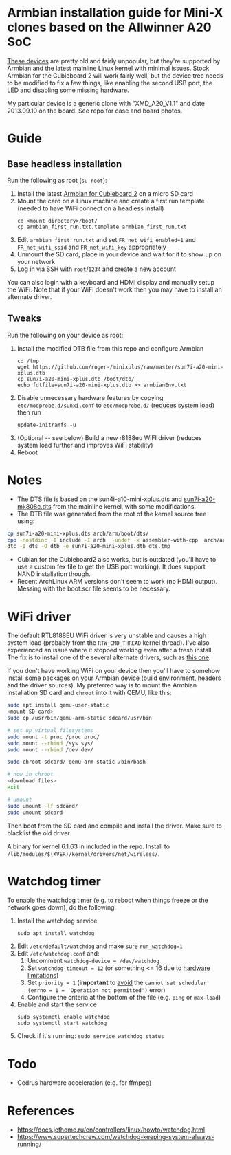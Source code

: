 # Armbian installation guide for Mini-X clones based on the Allwinner A20 SoC

[These devices](http://linux-sunxi.org/Pineriver_H24) are pretty old and fairly unpopular, but they're supported by Armbian and the latest mainline Linux kernel with minimal issues. Stock Armbian for the Cubieboard 2 will work fairly well, but the device tree needs to be modified to fix a few things, like enabling the second USB port, the LED and disabling some missing hardware.

My particular device is a generic clone with "XMD_A20_V1.1" and date 2013.09.10 on the board. See repo for case and board photos.

# Guide

## Base headless installation

Run the following as root (`su root`):

1. Install the latest [Armbian for Cubieboard 2](https://www.armbian.com/cubieboard-2/) on a micro SD card
1. Mount the card on a Linux machine and create a first run template (needed to have WiFi connect on a headless install)
    ```
    cd <mount directory>/boot/
    cp armbian_first_run.txt.template armbian_first_run.txt
    ```
1. Edit `armbian_first_run.txt` and set `FR_net_wifi_enabled=1` and `FR_net_wifi_ssid` and `FR_net_wifi_key` appropriately
1. Unmount the SD card, place in your device and wait for it to show up on your network
1. Log in via SSH with `root`/`1234` and create a new account

You can also login with a keyboard and HDMI display and manually setup the WiFi. Note that if your WiFi doesn't work then you may have to install an alternate driver.

## Tweaks

Run the following on your device as root:

1. Install the modified DTB file from this repo and configure Armbian
    ```
    cd /tmp
    wget https://github.com/roger-/minixplus/raw/master/sun7i-a20-mini-xplus.dtb
    cp sun7i-a20-mini-xplus.dtb /boot/dtb/
    echo fdtfile=sun7i-a20-mini-xplus.dtb >> armbianEnv.txt
    ```
1. Disable unnecessary hardware features by copying `etc/modprobe.d/sunxi.conf` to `etc/modprobe.d/` ([reduces system load](https://forum.armbian.com/topic/7575-k-worker-problem-on-a20-based-boards/)) then run
   ```
   update-initramfs -u
   ```
1. (Optional -- see below) Build a new r8188eu WiFI driver (reduces system load further and improves WiFi stability) 
1. Reboot

# Notes

* The DTS file is based on the sun4i-a10-mini-xplus.dts and [sun7i-a20-mk808c.dts](https://github.com/torvalds/linux/blob/master/arch/arm/boot/dts/allwinner/sun7i-a20-mk808c.dts) from the mainline kernel, with some modifications. 
* The DTB file was generated from the root of the kernel source tree using:

```sh
cp sun7i-a20-mini-xplus.dts arch/arm/boot/dts/
cpp -nostdinc -I include -I arch  -undef -x assembler-with-cpp  arch/arm/boot/dts/sun7i-a20-mini-xplus.dts dts.tmp
dtc -I dts -O dtb -o sun7i-a20-mini-xplus.dtb dts.tmp
```
* Cubian for the Cubieboard2 also works, but is outdated (you'll have to use a custom fex file to get the USB port working). It does support NAND installation though.
* Recent ArchLinux ARM versions don't seem to work (no HDMI output). Messing with the boot.scr file seems to be necessary.

# WiFi driver

The default RTL8188EU WiFi driver is very unstable and causes a high system load (probably from the `RTW_CMD_THREAD` kernel thread). I've also experienced an issue where it stopped working even after a fresh install. The fix is to install one of the several alternate drivers, such as [this one](https://github.com/aircrack-ng/rtl8188eus).

If you don't have working WiFi on your device then you'll have to somehow install some packages on your Armbian device (build environment, headers and the driver sources). My preferred way is to mount the Armbian installation SD card and `chroot` into it with QEMU, like this:

```bash
sudo apt install qemu-user-static
<mount SD card>
sudo cp /usr/bin/qemu-arm-static sdcard/usr/bin

# set up virtual filesystems
sudo mount -t proc /proc proc/
sudo mount --rbind /sys sys/
sudo mount --rbind /dev dev/

sudo chroot sdcard/ qemu-arm-static /bin/bash

# now in chroot
<download files>
exit

# umount
sudo umount -lf sdcard/
sudo umount sdcard
```

Then boot from the SD card and compile and install the driver. Make sure to blacklist the old driver. 

A binary for kernel 6.1.63 in included in the repo. Install to `/lib/modules/$(KVER)/kernel/drivers/net/wireless/`.

# Watchdog timer

To enable the watchdog timer (e.g. to reboot when things freeze or the network goes down), do the following:

1. Install the watchdog service
   ```
   sudo apt install watchdog
   ```
1. Edit `/etc/default/watchdog` and make sure `run_watchdog=1`
1. Edit `/etc/watchdog.conf` and:
    1. Uncomment `watchdog-device = /dev/watchdog`
    1. Set `watchdog-timeout = 12` (or something <= 16 due to [hardware limitations](https://github.com/torvalds/linux/blob/master/drivers/watchdog/sunxi_wdt.c#L67))
    1. Set `priority = 1` (**important** to [avoid](https://forum.armbian.com/topic/2898-how-to-install-enable-and-start-watchdog-in-h3/?do=findComment&comment=78858) the `cannot set scheduler (errno = 1 = 'Operation not permitted')` error)
    1. Configure the criteria at the bottom of the file (e.g. `ping` or `max-load`)
1. Enable and start the service
    ```
    sudo systemctl enable watchdog
    sudo systemctl start watchdog 
    ```
1. Check if it's running: `sudo service watchdog status`

# Todo
* Cedrus hardware acceleration (e.g. for ffmpeg)

# References
* https://docs.jethome.ru/en/controllers/linux/howto/watchdog.html
* https://www.supertechcrew.com/watchdog-keeping-system-always-running/ 
